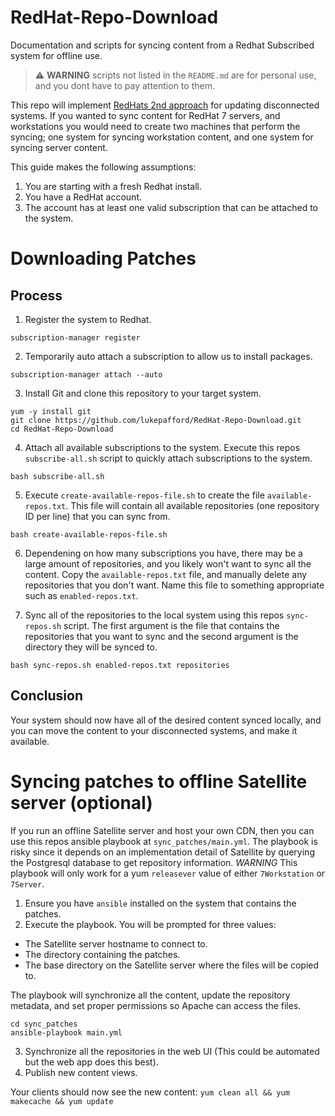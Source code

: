 # RedHat-Repo-Download
Documentation and scripts for syncing content from a Redhat Subscribed system for offline use.


> ️⚠ **WARNING** scripts not listed in the `README.md` are for personal use, and you dont have to pay attention to them.


This repo will implement [RedHats 2nd approach](https://access.redhat.com/solutions/29269) for updating disconnected systems.
If you wanted to sync content for RedHat 7 servers, and workstations you would need to create two machines that perform the syncing; one system for syncing workstation content, and one system for syncing server content.

This guide makes the following assumptions:

1. You are starting with a fresh Redhat install.
1. You have a RedHat account.
1. The account has at least one valid subscription that can be attached to the system.


# Downloading Patches

## Process
1. Register the system to Redhat.
```
subscription-manager register
```

2. Temporarily auto attach a subscription to allow us to install packages.
```
subscription-manager attach --auto
```

3. Install Git and clone this repository to your target system.
```
yum -y install git
git clone https://github.com/lukepafford/RedHat-Repo-Download.git
cd RedHat-Repo-Download
```

4. Attach all available subscriptions to the system. Execute this repos `subscribe-all.sh` script to quickly attach subscriptions to the system.
```
bash subscribe-all.sh
```

5. Execute `create-available-repos-file.sh` to create the file `available-repos.txt`. This file will contain all available repositories (one repository ID per line) that you can sync from. 
```
bash create-available-repos-file.sh
```

6. Dependening on how many subscriptions you have, there may be a large amount of repositories, and you likely won't want to sync all the content. Copy the `available-repos.txt` file, and manually delete any repositories that you don't want. Name this file to something appropriate such as `enabled-repos.txt`.

7. Sync all of the repositories to the local system using this repos `sync-repos.sh` script. The first argument is the file that contains the repositories that you want to sync and the second argument is the directory they will be synced to.
```
bash sync-repos.sh enabled-repos.txt repositories
```

## Conclusion

Your system should now have all of the desired content synced locally, and you can move the content to your disconnected systems, and make it available.

# Syncing patches to offline Satellite server (optional)

If you run an offline Satellite server and host your own CDN, then you can use this repos ansible playbook at `sync_patches/main.yml`.
The playbook is risky since it depends on an implementation detail of Satellite by querying the Postgresql database to get repository information.
*WARNING* This playbook will only work for a yum `releasever` value of either `7Workstation` or `7Server`.

1. Ensure you have `ansible` installed on the system that contains the patches.
2. Execute the playbook. You will be prompted for three values: 
  * The Satellite server hostname to connect to.
  * The directory containing the patches.
  * The base directory on the Satellite server where the files will be copied to. 
  
The playbook will synchronize all the content, update the repository metadata, and set proper permissions so Apache can access the files.
```
cd sync_patches
ansible-playbook main.yml
```
3. Synchronize all the repositories in the web UI (This could be automated but the web app does this best).
4. Publish new content views.

Your clients should now see the new content:
`yum clean all && yum makecache && yum update`
